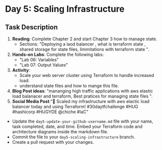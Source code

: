 # Day 5: Scaling Infrastructure

## Task Description

1. **Reading**: Complete  Chapter 2 and start Chapter 3 how to manage state.
   - Sections: "Deploying a laod balancer , what is terraform state , shared storage for state files, limmitations with terraform state ".
2. **Hands-on Labs**: Complete the following labs:
   - "Lab 06: Variables"
   - "Lab 07: Output Values"
3. **Activity**: 
   - Scale your web server cluster using Terraform to handle increased load.
   - understand state files and how to mange this file.
4. **Blog Post ideas**: "mananging high traffic applications with aws elastic load balanacer and terraform, Best pratices for managing state files ".
5. **Social Media Post**:"🚀 Scaled my infrastructure with aws elactic load balancer today and using Terraform! #30daytfchallenge #HUG #hashicorp #HUGYDE @chiche #IaC"

- Update the `day5-update-your-github-username.md` file with your name, task completed, date, and time. Embed your Terraform code and architecture diagrams inside the markdown file.
- Commit the file to your `day5-scaling-infrastructure` branch.
- Create a pull request with your changes.




